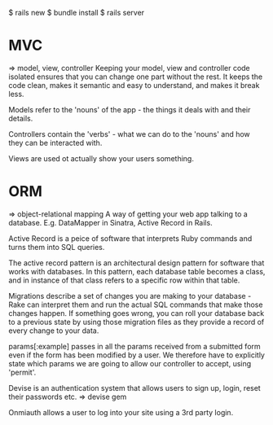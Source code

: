 $ rails new
$ bundle install
$ rails server

# MVC
=> model, view, controller
Keeping your model, view and controller code isolated ensures that you can change one part without the rest. It keeps the code clean, makes it semantic and easy to understand, and makes it break less.

Models refer to the 'nouns' of the app - the things it deals with and their details.

Controllers contain the 'verbs' - what we can do to the 'nouns' and how they can be interacted with.

Views are used ot actually show your users something.

# ORM
=> object-relational mapping
A way of getting your web app talking to a database. E.g. DataMapper in Sinatra, Active Record in Rails.


Active Record is a peice of software that interprets Ruby commands and turns them into SQL queries.

The active record pattern is an architectural design pattern for software that works with databases. In this pattern, each database table becomes a class, and in instance of that class refers to a specific row within that table.

Migrations describe a set of changes you are making to your database - Rake can interpret them and run the actual SQL commands that make those changes happen. If something goes wrong, you can roll your database back to a previous state by using those migration files as they provide a record of every change to your data.

params[:example] passes in all the params received from a submitted form even if the form has been modified by a user. We therefore have to explicitly state which params we are going to allow our controller to accept, using 'permit'.

Devise is an authentication system that allows users to sign up, login, reset their passwords etc.
=> devise gem

Onmiauth allows a user to log into your site using a 3rd party login. 
